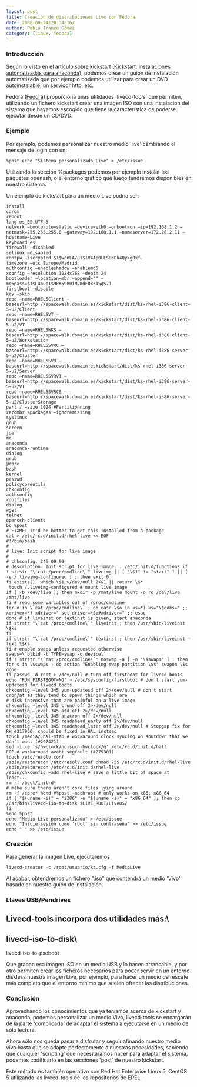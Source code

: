 ```yaml
---
layout: post
title: Creación de distribuciones Live con Fedora
date: 2008-09-24T20:34:16Z
author: Pablo Iranzo Gómez
category: [linux, fedora]
---
```



### Introducción 

Según lo visto en el artículo sobre kickstart ([Kickstart: instalaciones
automatizadas para
anaconda](https://alufis35.uv.es/Kickstart-instalaciones.html)), podemos
crear un guión de instalación automatizada que por ejemplo podemos
utilizar para crear un DVD autoinstalable, un servidor http, etc.

Fedora ([Fedora](https://alufis35.uv.es/Fedora.html)) proporciona unas
utilidades 'livecd-tools' que permiten, utilizando un fichero kickstart
crear una imagen ISO con una instalacion del sistema que hayamos
escogido que tiene la característica de poderse ejecutar desde un
CD/DVD.

### Ejemplo 

Por ejemplo, podemos personalizar nuestro medio 'live' cambiando el
mensaje de login con un:

    %post echo "Sistema personalizado Live" > /etc/issue

Utilizando la sección %packages podemos por ejemplo instalar los
paquetes openssh, o el entorno gráfico que luego tendremos disponibles
en nuestro sistema.

Un ejemplo de kickstart para un medio Live podría ser:

    install
    cdrom
    reboot
    lang es_ES.UTF-8
    network —bootproto=static —device=eth0 —onboot=on —ip=192.168.1.2 —netmask=255.255.255.0 —gateway=192.168.1.1 —nameserver=172.20.2.11 —hostname=Live
    keyboard es
    firewall —disabled
    selinux —disabled
    rootpw —iscrypted $1$wcnLA/us$IV4Ap0LLSB3Dk4Qykg0xf.
    timezone —utc Europe/Madrid
    authconfig —enableshadow —enablemd5
    xconfig —resolution 1024x768 —depth 24
    bootloader —location=mbr —append="" —md5pass=$1$L4buo1$9PK59B0iM.WdFDk315gS71
    firstboot —disable
    key —skip
    repo —name=RHEL5Client —baseurl=http://spacewalk.domain.es/kickstart/dist/ks-rhel-i386-client-5-u2/Client
    repo —name=RHEL5VT —baseurl=http://spacewalk.domain.es/kickstart/dist/ks-rhel-i386-client-5-u2/VT
    repo —name=RHEL5WKS —baseurl=http://spacewalk.domain.es/kickstart/dist/ks-rhel-i386-client-5-u2/Workstation
    repo —name=RHEL5SVRC —baseurl=http://spacewalk.domain.es/kickstart/dist/ks-rhel-i386-server-5-u2/Cluster
    repo —name=RHEL5SVR —baseurl=http://spacewalk.domain.eskickstart/dist/ks-rhel-i386-server-5-u2/Server
    repo —name=RHEL5SVRVT —baseurl=http://spacewalk.domain.es/kickstart/dist/ks-rhel-i386-server-5-u2/VT
    repo —name=RHEL5SVRCS —baseurl=http://spacewalk.domain.es/kickstart/dist/ks-rhel-i386-server-5-u2/ClusterStorage
    part / —size 1024 #Partitionning
    zerombr %packages —ignoremissing
    syslinux
    grub
    screen
    joe
    mc
    anaconda
    anaconda-runtime
    dialog
    grub
    @core
    bash
    kernel
    passwd
    policycoreutils
    chkconfig
    authconfig
    rootfiles
    dialog
    wget
    telnet
    openssh-clients
    bc %post
    # FIXME: it'd be better to get this installed from a package
    cat > /etc/rc.d/init.d/rhel-live << EOF
    #!/bin/bash
    #
    # live: Init script for live image
    #
    # chkconfig: 345 00 99
    # description: Init script for live image. . /etc/init.d/functions if ! strstr "\`cat /proc/cmdline\`" liveimg || [ "\$1" != "start" ] || [ -e /.liveimg-configured ] ; then exit 0
    fi exists()  which \$1 >/dev/null 2>&1 || return \$*
     touch /.liveimg-configured # mount live image
    if [ -b /dev/live ]; then mkdir -p /mnt/live mount -o ro /dev/live /mnt/live
    fi # read some variables out of /proc/cmdline
    for o in \`cat /proc/cmdline\` ; do case \$o in ks=*) ks="\$o#ks=" ;; xdriver=*) xdriver="—set-driver=\$o#xdriver=" ;; esac
    done # if liveinst or textinst is given, start anaconda
    if strstr "\`cat /proc/cmdline\`" liveinst ; then /usr/sbin/liveinst \$ks
    fi
    if strstr "\`cat /proc/cmdline\`" textinst ; then /usr/sbin/liveinst —text \$ks
    fi # enable swaps unless requested otherwise
    swaps=\`blkid -t TYPE=swap -o device\`
    if ! strstr "\`cat /proc/cmdline\`" noswap -a [ -n "\$swaps" ] ; then for s in \$swaps ; do action "Enabling swap partition \$s" swapon \$s done
    fi passwd -d root > /dev/null # turn off firstboot for livecd boots
    echo "RUN_FIRSTBOOT=NO" > /etc/sysconfig/firstboot # don't start yum-updatesd for livecd boots
    chkconfig —level 345 yum-updatesd off 2>/dev/null # don't start cron/at as they tend to spawn things which are
    # disk intensive that are painful on a live image
    chkconfig —level 345 crond off 2>/dev/null
    chkconfig —level 345 atd off 2>/dev/null
    chkconfig —level 345 anacron off 2>/dev/null
    chkconfig —level 345 readahead_early off 2>/dev/null
    chkconfig —level 345 readahead_later off 2>/dev/null # Stopgap fix for RH #217966; should be fixed in HAL instead
    touch /media/.hal-mtab # workaround clock syncing on shutdown that we don't want (#297421)
    sed -i -e 's/hwclock/no-such-hwclock/g' /etc/rc.d/init.d/halt
    EOF # workaround avahi segfault (#279301)
    touch /etc/resolv.conf
    /sbin/restorecon /etc/resolv.conf chmod 755 /etc/rc.d/init.d/rhel-live
    /sbin/restorecon /etc/rc.d/init.d/rhel-live
    /sbin/chkconfig —add rhel-live # save a little bit of space at least...
    rm -f /boot/initrd*
    # make sure there aren't core files lying around
    rm -f /core* %end #%post —nochroot # only works on x86, x86_64
    if [ "$(uname -i)" = "i386" -o "$(uname -i)" = "x86_64" ]; then cp /usr/bin/livecd-iso-to-disk $LIVE_ROOT/LiveOS/
    fi
    %end %post
    echo "Medio Live personalizado" > /etc/issue
    echo "Inicie sesión como 'root' sin contraseña" >> /etc/issue
    echo " " >> /etc/issue

### Creación 

Para generar la imagen Live, ejecutaremos

    livecd-creator -c /root/usuario/ks.cfg -f MedioLive

Al acabar, obtendremos un fichero ".iso" que contendrá un medio 'Vivo'
basado en nuestro guión de instalación.

### Llaves USB/Pendrives 

Livecd-tools incorpora dos utilidades más:\
- 
livecd-iso-to-disk\
- 
livecd-iso-to-pxeboot

Que graban esa imagen ISO en un medio USB y lo hacen arrancable, y por
otro permiten crear los ficheros necesarios para poder servir en un
entorno diskless nuestra imagen Live, por ejemplo, para hacer un medio
de rescate más completo que el entorno mínimo que suelen ofrecer las
distribuciones.

### Conclusión 

Aprovechando los conocimientos que ya teníamos acerca de kickstart y
anaconda, podemos personalizar un medio Vivo, livecd-tools se encargarán
de la parte 'complicada' de adaptar el sistema a ejecutarse en un medio
de sólo lectura.

Ahora sólo nos queda pasar a disfrutar y seguir afinando nuestro medio
vivo hasta que se adapte perfectamente a nuestras necesidades, sabiendo
que cualquier 'scripting' que necesitáramos hacer para adaptar el
sistema, podemos codificarlo en las secciones 'post' de nuestro
kickstart.

Este método es también operativo con Red Hat Enterprise Linux 5, CentOS
5 utilizando las livecd-tools de los repositorios de EPEL.

